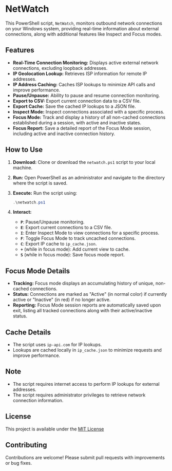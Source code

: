 # NetWatch
This PowerShell script, `NetWatch`, monitors outbound network connections on your Windows system, providing real-time information about external connections, along with additional features like Inspect and Focus modes.

## Features

- **Real-Time Connection Monitoring:** Displays active external network connections, excluding loopback addresses.
- **IP Geolocation Lookup:** Retrieves ISP information for remote IP addresses.
- **IP Address Caching:** Caches ISP lookups to minimize API calls and improve performance.
- **Pause/Unpause:** Ability to pause and resume connection monitoring.
- **Export to CSV:** Export current connection data to a CSV file.
- **Export Cache:** Save the cached IP lookups to a JSON file.
- **Inspect Mode:** Inspect connections associated with a specific process.
- **Focus Mode:** Track and display a history of all non-cached connections established during a session, with active and inactive states.
- **Focus Report:** Save a detailed report of the Focus Mode session, including active and inactive connection history.

## How to Use

1.  **Download:** Clone or download the `netwatch.ps1` script to your local machine.
2.  **Run:** Open PowerShell as an administrator and navigate to the directory where the script is saved.
3.  **Execute:** Run the script using:

    ```powershell
    .\netwatch.ps1
    ```
4.  **Interact:**
    -   **`P`**: Pause/Unpause monitoring.
    -   **`E`**: Export current connections to a CSV file.
    -   **`I`**: Enter Inspect Mode to view connections for a specific process.
    -   **`F`**: Toggle Focus Mode to track uncached connections.
    -   **`C`**: Export IP cache to `ip_cache.json`.
    -  **`+`** (while in focus mode): Add current view to cache.
    - **`S`** (while in focus mode): Save focus mode report.

## Focus Mode Details

-   **Tracking:** Focus mode displays an accumulating history of unique, non-cached connections.
-   **Status:** Connections are marked as "Active" (in normal color) if currently active or "Inactive" (in red) if no longer active.
-   **Reporting:** Focus Mode session reports are automatically saved upon exit, listing all tracked connections along with their active/inactive status.

## Cache Details

-   The script uses `ip-api.com` for IP lookups.
-   Lookups are cached locally in `ip_cache.json` to minimize requests and improve performance.

## Note

-   The script requires internet access to perform IP lookups for external addresses.
-   The script requires administrator privileges to retrieve network connection information.

## License

This project is available under the [MIT License](LICENSE)

## Contributing

Contributions are welcome! Please submit pull requests with improvements or bug fixes.
